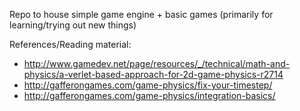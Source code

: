 Repo to house simple game engine + basic games (primarily for learning/trying out new things)

References/Reading material:

- http://www.gamedev.net/page/resources/_/technical/math-and-physics/a-verlet-based-approach-for-2d-game-physics-r2714
- http://gafferongames.com/game-physics/fix-your-timestep/
- http://gafferongames.com/game-physics/integration-basics/